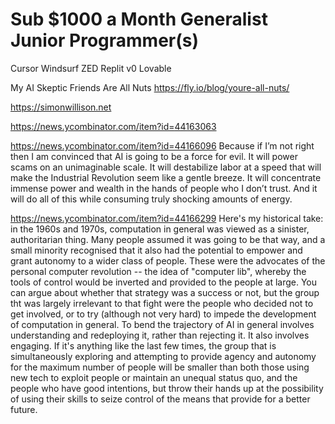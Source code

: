 # Sub $1000 a Month Generalist Junior Programmer(s)

Cursor
Windsurf
ZED
Replit
v0
Lovable


My AI Skeptic Friends Are All Nuts
https://fly.io/blog/youre-all-nuts/

https://simonwillison.net

https://news.ycombinator.com/item?id=44163063

https://news.ycombinator.com/item?id=44166096
Because if I’m not right then I am convinced that AI is going to be a force for evil. It will power scams on an unimaginable scale. It will destabilize labor at a speed that will make the Industrial Revolution seem like a gentle breeze. It will concentrate immense power and wealth in the hands of people who I don’t trust. And it will do all of this while consuming truly shocking amounts of energy.

https://news.ycombinator.com/item?id=44166299
Here's my historical take: in the 1960s and 1970s, computation in general was viewed as a sinister, authoritarian thing. Many people assumed it was going to be that way, and a small minority recognised that it also had the potential to empower and grant autonomy to a wider class of people. These were the advocates of the personal computer revolution -- the idea of "computer lib", whereby the tools of control would be inverted and provided to the people at large.
You can argue about whether that strategy was a success or not, but the group tht was largely irrelevant to that fight were the people who decided not to get involved, or to try (although not very hard) to impede the development of computation in general.
To bend the trajectory of AI in general involves understanding and redeploying it, rather than rejecting it. It also involves engaging. If it's anything like the last few times, the group that is simultaneously exploring and attempting to provide agency and autonomy for the maximum number of people will be smaller than both those using new tech to exploit people or maintain an unequal status quo, and the people who have good intentions, but throw their hands up at the possibility of using their skills to seize control of the means that provide for a better future.

